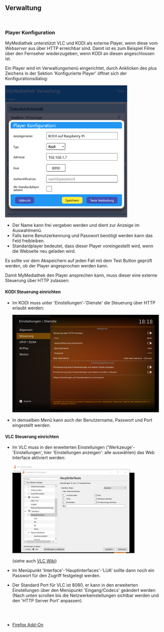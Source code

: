 ## Verwaltung ##

<br>

### <a id="playerconfig"></a>Player Konfiguration ###

MyMediathek unterstützt VLC und KODI als externe Player, wenn diese vom *Webserver* aus über HTTP erreichbar sind. Damit ist es zum Beispiel Filme über den Fernseher wiederzugeben, wenn KODI an diesen angeschlossen ist.

Ein Player wird im Verwaltungsmenü eingerichtet, durch Anklicken des plus Zeichens in der Sektion 'Konfigurierte Player' öffnet sich der Konfigurationsdialog:

  <img src="docs/images/PlayerKonfiguration.png" alt="drawing" width="400"/>

- Der Name kann frei vergeben werden und dient zur Anzeige im Auswahlmenü.
- Falls keine Benutzerkennung und Passwort benötigt werden kann das Feld freibleiben.
- Standardplayer bedeutet, dass dieser Player voreingestellt wird, wenn die Webseite neu geladen wird.

Es sollte vor dem Abspeichern auf jeden Fall mit dem Test Button geprüft werden, ob der Player angesprochen werden kann.

Damit MyMediathek den Player ansprechen kann, muss dieser eine externe Steuerung über HTTP zulassen:

#### **KODI Steuerung einrichten** ####

- Im KODI muss unter 'Einstellungen'-'Dienste' die Steuerung über HTTP erlaubt werden:
  
  <img src="docs/images/kodikonfiguration.png" alt="drawing" width="500"/>

- In demselben Menü kann auch der Benutzername, Passwort und Port eingestellt werden.

#### **VLC Steuerung einrichten** ####
- Im VLC muss in den erweiterten Einstellungen ('Werkzeuge'-'Einstellungen', hier 'Einstellungen anzeigen': alle auswählen) das Web Interface aktiviert werden:

  <img src="docs/images/VLCMainInterface.png" alt="drawing" width="400"/>

  (siehe auch [VLC Wiki](https://wiki.videolan.org/Documentation:Modules/http_intf/#VLC_2.0.0_and_later))

- Im Menüpunkt 'Interface'-'Hauptinterfaces'-'LUA' sollte dann noch ein Passwort für den Zugriff festgelegt werden.
- Der Standard Port für VLC ist 8080, er kann in den erweiterten Einstellungen über den Menüpunkt 'Eingang/Codecs' geändert werden (Nach unten scrollen bis die Netzwerkeinstellungen sichtbar werden und den 'HTTP Server Port' anpassen).


<br><br>

- [Firefox Add-On](docs/addon.md)

